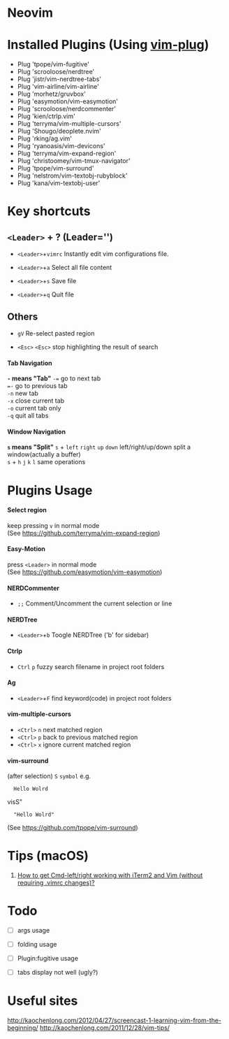 # Neovim

# Installed Plugins (Using [vim-plug](https://github.com/junegunn/vim-plug))
- Plug 'tpope/vim-fugitive'
- Plug 'scrooloose/nerdtree'
- Plug 'jistr/vim-nerdtree-tabs'
- Plug 'vim-airline/vim-airline'
- Plug 'morhetz/gruvbox'
- Plug 'easymotion/vim-easymotion'
- Plug 'scrooloose/nerdcommenter'
- Plug 'kien/ctrlp.vim'
- Plug 'terryma/vim-multiple-cursors'
- Plug 'Shougo/deoplete.nvim'
- Plug 'rking/ag.vim'
- Plug 'ryanoasis/vim-devicons'
- Plug 'terryma/vim-expand-region'
- Plug 'christoomey/vim-tmux-navigator'
- Plug 'tpope/vim-surround'
- Plug 'nelstrom/vim-textobj-rubyblock'
- Plug 'kana/vim-textobj-user'


# Key shortcuts
## `<Leader>` + ? (Leader='<Space>')
- `<Leader>`+`vimrc` Instantly edit vim configurations file.  

- `<Leader>`+`a` Select all file content  

- `<Leader>`+`s` Save file  

- `<Leader>`+`q` Quit file  

## Others

- `gV` Re-select pasted region  

- `<Esc>` `<Esc>` stop highlighting the result of search  



#### Tab Navigation
**`-` means "Tab"**
`-=` go to next tab  
`=-` go to previous tab  
`-n` new tab  
`-x` close current tab  
`-o` current tab only  
`-q` quit all tabs  


#### Window Navigation
**`s` means "Split"**
`s` + `left` `right` `up` `down` left/right/up/down split a window(actually a buffer)  
`s` + `h` `j` `k` `l` same operations

# Plugins Usage

#### Select region
keep pressing `v` in normal mode  
(See https://github.com/terryma/vim-expand-region)  

#### Easy-Motion
press `<Leader>` in normal mode  
(See https://github.com/easymotion/vim-easymotion)  

#### NERDCommenter
- `;;` Comment/Uncomment the current selection or line  

#### NERDTree
- `<Leader>`+`b` Toogle NERDTree ('b' for sidebar)  

#### Ctrlp
- `Ctrl` `p` fuzzy search filename in project root folders  

#### Ag
- `<Leader>`+`F` find keyword(code) in project root folders  

#### vim-multiple-cursors
- `<Ctrl>` `n` next matched region  
- `<Ctrl>` `p` back to previous matched region  
- `<Ctrl>` `x` ignore current matched region  

#### vim-surround
(after selection) `S` `symbol`
e.g.  
```
  Hello Wolrd
```

visS"

```
  "Hello Wolrd"
```

(See https://github.com/tpope/vim-surround)  

# Tips (macOS)
1. [ How to get Cmd-left/right working with iTerm2 and Vim (without requiring .vimrc changes)? ](https://stackoverflow.com/questions/9595633/how-to-get-cmd-left-right-working-with-iterm2-and-vim-without-requiring-vimrc)



# Todo
- [ ] args usage
- [ ] folding usage
- [ ] Plugin:fugitive usage
- [ ] tabs display not well (ugly?)


# Useful sites
http://kaochenlong.com/2012/04/27/screencast-1-learning-vim-from-the-beginning/
http://kaochenlong.com/2011/12/28/vim-tips/



